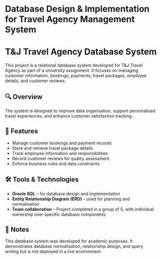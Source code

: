 # Database Design & Implementation for Travel Agency Management System

# T&J Travel Agency Database System

This project is a relational database system developed for T&J Travel Agency as part of a university assignment. It focuses on managing customer information, bookings, payments, travel packages, employee details, and customer reviews.

## 🔍 Overview

The system is designed to improve data organisation, support personalised travel experiences, and enhance customer satisfaction tracking.

## 🧱 Features

- Manage customer bookings and payment records
- Store and retrieve travel package details
- Track employee information and responsibilities
- Record customer reviews for quality assessment
- Enforce business rules and data constraints

## 🛠️ Tools & Technologies

- **Oracle SQL** – for database design and implementation
- **Entity Relationship Diagram (ERD)** – used for planning and normalisation
- **Team collaboration** – Project completed in a group of 5, with individual ownership over specific database components

## 📌 Notes

This database system was developed for academic purposes. It demonstrates database normalisation, relationship design, and query writing but is not deployed in a live environment.


